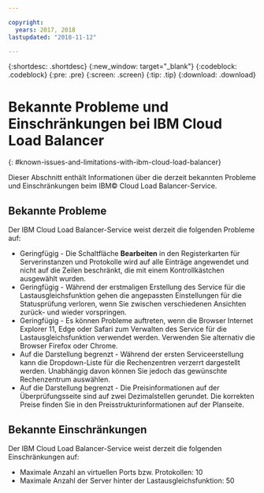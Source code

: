 ```yaml
---

copyright:
  years: 2017, 2018
lastupdated: "2018-11-12"

---
```


{:shortdesc: .shortdesc}
{:new_window: target="_blank"}
{:codeblock: .codeblock}
{:pre: .pre}
{:screen: .screen}
{:tip: .tip}
{:download: .download}

# Bekannte Probleme und Einschränkungen bei IBM Cloud Load Balancer
{: #known-issues-and-limitations-with-ibm-cloud-load-balancer}

Dieser Abschnitt enthält Informationen über die derzeit bekannten Probleme und Einschränkungen beim IBM© Cloud Load Balancer-Service.

## Bekannte Probleme
Der IBM Cloud Load Balancer-Service weist derzeit die folgenden Probleme auf:

* Geringfügig - Die Schaltfläche **Bearbeiten** in den Registerkarten für Serverinstanzen und Protokolle wird auf alle Einträge angewendet und nicht auf die Zeilen beschränkt, die mit einem Kontrollkästchen ausgewählt wurden. 
* Geringfügig - Während der erstmaligen Erstellung des Service für die Lastausgleichsfunktion gehen die angepassten Einstellungen für die Statusprüfung verloren, wenn Sie zwischen verschiedenen Ansichten zurück- und wieder vorspringen.
* Geringfügig - Es können Probleme auftreten, wenn die Browser Internet Explorer 11, Edge oder Safari zum Verwalten des Service für die Lastausgleichsfunktion verwendet werden. Verwenden Sie alternativ die Browser Firefox oder Chrome. 
* Auf die Darstellung begrenzt - Während der ersten Serviceerstellung kann die Dropdown-Liste für die Rechenzentren verzerrt dargestellt werden. Unabhängig davon können Sie jedoch das gewünschte Rechenzentrum auswählen.
* Auf die Darstellung begrenzt - Die Preisinformationen auf der Überprüfungsseite sind auf zwei Dezimalstellen gerundet. Die korrekten Preise finden Sie in den Preisstrukturinformationen auf der Planseite.

## Bekannte Einschränkungen
Der IBM Cloud Load Balancer-Service weist derzeit die folgenden Einschränkungen auf:

* Maximale Anzahl an virtuellen Ports bzw. Protokollen: 10
* Maximale Anzahl der Server hinter der Lastausgleichsfunktion: 50
